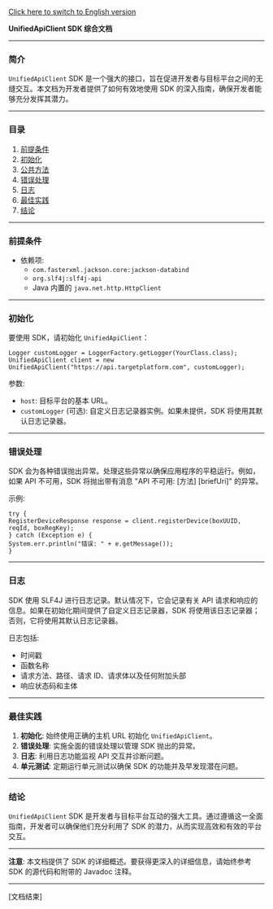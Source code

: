 [Click here to switch to English version](README.md)

**UnifiedApiClient SDK 综合文档**

---

### 简介

`UnifiedApiClient` SDK 是一个强大的接口，旨在促进开发者与目标平台之间的无缝交互。本文档为开发者提供了如何有效地使用 SDK 的深入指南，确保开发者能够充分发挥其潜力。

---

### 目录

1. [前提条件](#前提条件)
2. [初始化](#初始化)
3. [公共方法](PublicMethods_CN.md)
4. [错误处理](#错误处理)
5. [日志](#日志)
6. [最佳实践](#最佳实践)
7. [结论](#结论)

---

### 前提条件

- 依赖项:
    - `com.fasterxml.jackson.core:jackson-databind`
    - `org.slf4j:slf4j-api`
    - Java 内置的 `java.net.http.HttpClient`

---

### 初始化

要使用 SDK，请初始化 `UnifiedApiClient`：

```
Logger customLogger = LoggerFactory.getLogger(YourClass.class);
UnifiedApiClient client = new UnifiedApiClient("https://api.targetplatform.com", customLogger);
```

参数:
- `host`: 目标平台的基本 URL。
- `customLogger` (可选): 自定义日志记录器实例。如果未提供，SDK 将使用其默认日志记录器。

---

### 错误处理

SDK 会为各种错误抛出异常。处理这些异常以确保应用程序的平稳运行。例如，如果 API 不可用，SDK 将抛出带有消息 "API 不可用: [方法] [briefUri]" 的异常。

示例:

```
try {
RegisterDeviceResponse response = client.registerDevice(boxUUID, reqId, boxRegKey);
} catch (Exception e) {
System.err.println("错误: " + e.getMessage());
}
```

---

### 日志

SDK 使用 SLF4J 进行日志记录。默认情况下，它会记录有关 API 请求和响应的信息。如果在初始化期间提供了自定义日志记录器，SDK 将使用该日志记录器；否则，它将使用其默认日志记录器。

日志包括:
- 时间戳
- 函数名称
- 请求方法、路径、请求 ID、请求体以及任何附加头部
- 响应状态码和主体

---

### 最佳实践

1. **初始化**: 始终使用正确的主机 URL 初始化 `UnifiedApiClient`。
2. **错误处理**: 实施全面的错误处理以管理 SDK 抛出的异常。
3. **日志**: 利用日志功能监视 API 交互并诊断问题。
4. **单元测试**: 定期运行单元测试以确保 SDK 的功能并及早发现潜在问题。

---

### 结论

`UnifiedApiClient` SDK 是开发者与目标平台互动的强大工具。通过遵循这一全面指南，开发者可以确保他们充分利用了 SDK 的潜力，从而实现高效和有效的平台交互。

---

**注意**: 本文档提供了 SDK 的详细概述。要获得更深入的详细信息，请始终参考 SDK 的源代码和附带的 Javadoc 注释。

---

[文档结束]
